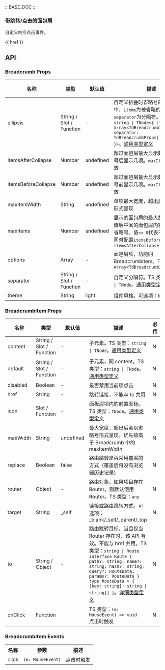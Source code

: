 :: BASE_DOC ::

### 带跳转/点击的面包屑

自定义响应点击事件。

{{ href }}

## API
### Breadcrumb Props

名称 | 类型 | 默认值 | 描述 | 必传
-- | -- | -- | -- | --
ellipsis | String / Slot / Function | - | 自定义折叠时省略号的内容。其中，`items`为被省略的内容合集，`separator`为分隔符。TS 类型：`string \| TNode<{ items: Array<TdBreadcrumbItemProps>, separator: TdBreadcrumbProps['separator'] }>`。[通用类型定义](https://github.com/Tencent/tdesign-vue-next/blob/develop/packages/components/common.ts) | N
itemsAfterCollapse | Number | undefined | 超过面包屑最大显示数量时，省略号后显示几项。`maxItems > 0`时有效 | N
itemsBeforeCollapse | Number | undefined | 超过面包屑最大显示数量时，省略号前显示几项。`maxItems > 0`时有效 | N
maxItemWidth | String | undefined | 单项最大宽度，超出后会以省略号形式呈现 | N
maxItems | Number | undefined | 显示的面包屑的最大数量，超出该值后中间的面包屑内容将会显示为省略号。值`<= 0`代表不限制。需要同时配置`itemsBeforeCollapse`和`itemsAfterCollapse` | N
options | Array | - | 面包屑项，功能同 BreadcrumbItem。TS 类型：`Array<TdBreadcrumbItemProps>` | N
separator | String / Slot / Function | - | 自定义分隔符。TS 类型：`string \| TNode`。[通用类型定义](https://github.com/Tencent/tdesign-vue-next/blob/develop/packages/components/common.ts) | N
theme | String | light | 组件风格。可选项：light | N

### BreadcrumbItem Props

名称 | 类型 | 默认值 | 描述 | 必传
-- | -- | -- | -- | --
content | String / Slot / Function | - | 子元素。TS 类型：`string \| TNode`。[通用类型定义](https://github.com/Tencent/tdesign-vue-next/blob/develop/packages/components/common.ts) | N
default | String / Slot / Function | - | 子元素，同 content。TS 类型：`string \| TNode`。[通用类型定义](https://github.com/Tencent/tdesign-vue-next/blob/develop/packages/components/common.ts) | N
disabled | Boolean | - | 是否禁用当前项点击 | N
href | String | - | 跳转链接，不能与 to 共用 | N
icon | Slot / Function | - | 面板屑项内的前置图标。TS 类型：`TNode`。[通用类型定义](https://github.com/Tencent/tdesign-vue-next/blob/develop/packages/components/common.ts) | N
maxWidth | String | undefined | 最大宽度，超出后会以省略号形式呈现。优先级高于 Breadcrumb 中的 maxItemWidth | N
replace | Boolean | false | 路由跳转是否采用覆盖的方式（覆盖后将没有浏览器历史记录） | N
router | Object | - | 路由对象。如果项目存在 Router，则默认使用 Router。TS 类型：`any` | N
target | String | _self | 链接或路由跳转方式。可选项：_blank/_self/_parent/_top | N
to | String / Object | - | 路由跳转目标，当且仅当 Router 存在时，该 API 有效。不能与 href 共用。TS 类型：`string \| Route` `interface Route { path?: string; name?: string; hash?: string; query?: RouteData; params?: RouteData }` `type RouteData = { [key: string]: string \| string[] }`。[详细类型定义](https://github.com/Tencent/tdesign-vue-next/blob/develop/packages/components/breadcrumb/type.ts) | N
onClick | Function |  | TS 类型：`(e: MouseEvent) => void`<br/>点击时触发 | N

### BreadcrumbItem Events

名称 | 参数 | 描述
-- | -- | --
click | `(e: MouseEvent)` | 点击时触发
